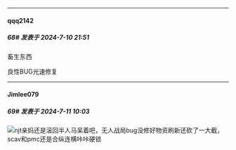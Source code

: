 ﻿
*****

####  qqq2142  
##### 68#       发表于 2024-7-10 21:51

畜生东西

良性BUG光速修复 


*****

####  Jimlee079  
##### 69#       发表于 2024-7-11 10:03

<img src="https://static.saraba1st.com/image/smiley/face2017/163.png" referrerpolicy="no-referrer">njt亲妈还是滚回半人马呆着吧，无人战局bug没修好物资刷新还砍了一大截，scav和pmc还是合纵连横咔咔硬锁

